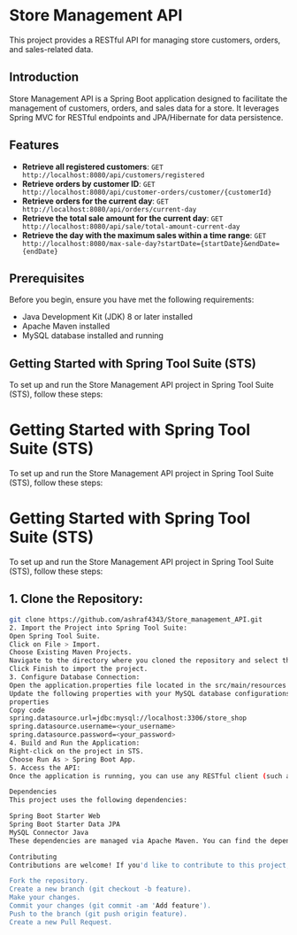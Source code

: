 
# Store Management API

This project provides a RESTful API for managing store customers, orders, and sales-related data.

## Introduction

Store Management API is a Spring Boot application designed to facilitate the management of customers, orders, and sales data for a store. It leverages Spring MVC for RESTful endpoints and JPA/Hibernate for data persistence.

## Features

- **Retrieve all registered customers**: `GET http://localhost:8080/api/customers/registered`
- **Retrieve orders by customer ID**: `GET http://localhost:8080/api/customer-orders/customer/{customerId}`
- **Retrieve orders for the current day**: `GET http://localhost:8080/api/orders/current-day`
- **Retrieve the total sale amount for the current day**: `GET http://localhost:8080/api/sale/total-amount-current-day`
- **Retrieve the day with the maximum sales within a time range**: `GET http://localhost:8080/max-sale-day?startDate={startDate}&endDate={endDate}`

## Prerequisites

Before you begin, ensure you have met the following requirements:

- Java Development Kit (JDK) 8 or later installed
- Apache Maven installed
- MySQL database installed and running

## Getting Started with Spring Tool Suite (STS)

To set up and run the Store Management API project in Spring Tool Suite (STS), follow these steps:

# Getting Started with Spring Tool Suite (STS)

To set up and run the Store Management API project in Spring Tool Suite (STS), follow these steps:

# Getting Started with Spring Tool Suite (STS)

To set up and run the Store Management API project in Spring Tool Suite (STS), follow these steps:

## 1. Clone the Repository:

```bash
git clone https://github.com/ashraf4343/Store_management_API.git
2. Import the Project into Spring Tool Suite:
Open Spring Tool Suite.
Click on File > Import.
Choose Existing Maven Projects.
Navigate to the directory where you cloned the repository and select the project folder.
Click Finish to import the project.
3. Configure Database Connection:
Open the application.properties file located in the src/main/resources directory.
Update the following properties with your MySQL database configurations:
properties
Copy code
spring.datasource.url=jdbc:mysql://localhost:3306/store_shop
spring.datasource.username=<your_username>
spring.datasource.password=<your_password>
4. Build and Run the Application:
Right-click on the project in STS.
Choose Run As > Spring Boot App.
5. Access the API:
Once the application is running, you can use any RESTful client (such as Postman) to interact with the API endpoints.

Dependencies
This project uses the following dependencies:

Spring Boot Starter Web
Spring Boot Starter Data JPA
MySQL Connector Java
These dependencies are managed via Apache Maven. You can find the dependencies listed in the pom.xml file.

Contributing
Contributions are welcome! If you'd like to contribute to this project, please follow these steps:

Fork the repository.
Create a new branch (git checkout -b feature).
Make your changes.
Commit your changes (git commit -am 'Add feature').
Push to the branch (git push origin feature).
Create a new Pull Request.
